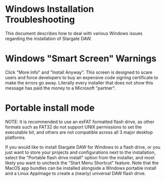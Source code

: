 # Windows Installation Troubleshooting
This document describes how to deal with various Windows issues regarding
the installation of Stargate DAW.

# Windows "Smart Screen" Warnings
Click "More Info" and "Install Anyway".  This screen is designed to scare users
and force developers to buy an expensive code signing certificate to make the
errors go away.  Literally every installer that does not show this message has
paid the money to a Microsoft "partner".

# Portable install mode
NOTE: It is recommended to use an exFAT formatted flash drive, as other formats
such as FAT32 do not support  UNIX permissions to set the executable bit,
and others are not compatible across all 3 major desktop platforms.

If you would like to install Stargate DAW for Windows to a flash drive, or you
just want to store your projects and configurations next to the installation,
select the "Portable flash drive install" option from the installer, and most
likely you want to uncheck the "Start Menu Shortcut" feature.  Note that the
MacOS app bundles can be installed alongside a Windows portable install and a
Linux AppImage to create a (nearly) universal DAW flash drive.

